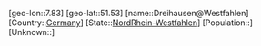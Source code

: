 ﻿---
location: [51.53,7.83]
type: City
tags:
- geo/City


SpocWebEntityId: 29875
isDeleted: false
confidential: public

---
[geo-lon::7.83]
[geo-lat::51.53]
[name::Dreihausen@Westfahlen]
[Country::[Germany](geo/Continent/Europe/Germany.md)]
[State::[NordRhein-Westfahlen](NordRhein-Westfahlen)]
[Population::]
[Unknown::]

